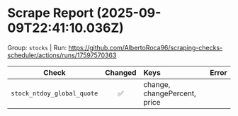 # Scrape Report (2025-09-09T22:41:10.036Z)

Group: `stocks`  |  Run: https://github.com/AlbertoRoca96/scraping-checks-scheduler/actions/runs/17597570363

| Check | Changed | Keys | Error |
|---|:---:|:--|:--|
| `stock_ntdoy_global_quote` | ✅ | change, changePercent, price |  |

